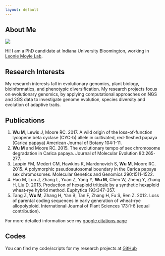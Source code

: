 ```yaml
---
layout: default
---
```


## About Me

<img class="profile-picture" src="myself.pdf">

Hi! I am a PhD candidate at Indiana University Bloomington, working in [Leonie Moyle Lab](http://www.indiana.edu/~moylelab).


## Research Interests
My research interests fall in evolutionary genomics, plant biology, bioinformatics, and phenotypic diversification.
My research projects focus on evolutionary genomics, by applying computational approaches on NGS and 3GS data to investigate genome evolution, species diversity and evolution of adaptive traits.


## Publications
1. **Wu M**, Lewis J, Moore RC. 2017. A wild origin of the loss-of-function lycopene beta cyclase (CYC-b) allele in cultivated, red-fleshed papaya (Carica papaya) American Journal of Botany 104:1-11. 	 		
2. **Wu M** and Moore RC. 2015. The evolutionary tempo of sex chromosome degradation in Carica papaya. Journal of Molecular Evolution 80:265-277.	
3. Lappin FM, Medert CM, Hawkins K, Mardonovich S, **Wu M**, Moore RC. 2015. A polymorphic pseudoautosomal boundary in the Carica papaya sex chromosomes. Molecular Genetics and Genomics 290:1511-1522.	
4. Hao M, Luo J, Zhang L, Yuan Z, Yang Y, **Wu M**, Chen W, Zheng Y, Zhang H, Liu D. 2013. Production of hexaploid triticale by a synthetic hexaploid wheat-rye hybrid method. Euphytica 193:347-357.	
5. Tang Z, **Wu M**, Zhang H, Yan B, Tan F, Zhang H, Fu S, Ren Z. 2012. Loss of parental coding sequences in early generation of wheat-rye allopolyploid. International Journal of Plant Sciences 173:1-6 (equal contribution).

For more detailed information see my [google citations page](https://scholar.google.com/citations?user=xbBN51gAAAAJ&hl=en)


## Codes
You can find my code/scripts for my research projects at [GitHub](https://github.com/wum5)

